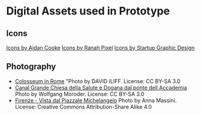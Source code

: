 # Digital Assets used in Prototype

## Icons

[Icons by Aidan Cooke](https://thenounproject.com/aidancookedesign/)
[Icons by Ranah Pixel](https://thenounproject.com/ranahpixel/)
[Icons by Startup Graphic Design](https://thenounproject.com/ppanggm/)

## Photography

- [Colosseum in Rome](https://commons.wikimedia.org/wiki/File:Colosseum_in_Rome,_Italy_-_April_2007.jpg) "Photo by DAVID ILIFF. License: CC BY-SA 3.0
- [Canal Grande Chiesa della Salute e Dogana dal ponte dell Accademia](https://commons.wikimedia.org/wiki/File:Canal_Grande_Chiesa_della_Salute_e_Dogana_dal_ponte_dell_Accademia.jpg) Photo by Wolfgang Moroder. License: CC BY-SA 3.0
- [Firenze - Vista dal Piazzale Michelangelo](https://commons.wikimedia.org/wiki/File:Firenze_-_Vista_dal_Piazzale_Michelangelo.jpg) Photo by Anna Massini. License: Creative Commons Attribution-Share Alike 4.0
